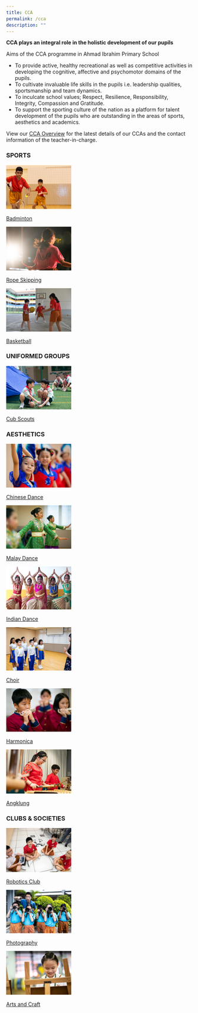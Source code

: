 ```yaml
---
title: CCA
permalink: /cca
description: ""
---
```


**CCA plays an integral role in the holistic development of our pupils**

Aims of the CCA programme in Ahmad Ibrahim Primary School

*   To provide active, healthy recreational as well as competitive activities in developing the cognitive, affective and psychomotor domains of the pupils.
*   To cultivate invaluable life skills in the pupils i.e. leadership qualities, sportsmanship and team dynamics.
*   To inculcate school values; Respect, Resilience, Responsibility, Integrity, Compassion and Gratitude.
*   To support the sporting culture of the nation as a platform for talent development of the pupils who are outstanding in the areas of sports, aesthetics and academics.

  

View our [CCA Overview](https://docs.google.com/spreadsheets/d/1-sZjT7YEXxD0CFLXNMqnEMADH0H_4_q-w22CYkouCiE/) for the latest details of our CCAs and the contact information of the teacher-in-charge.

### SPORTS

<html>
<body>
<p><a href="/cca/badminton">
<img src="/images/badminton%20logo.png"  style="width:35%"><p>Badminton</p>
</a></p>
</body>
</html>

<html>
<body>
<p><a href="/cca/rope-skipping">
<img src="/images/rope%20skipping%20logo.png"  style="width:35%"><p>Rope Skipping</p>
</a></p>
</body>
</html>

<html>
<body>
<p><a href="/cca/basketball">
<img src="/images/basketball%20logo.png"  style="width:35%"><p>Basketball</p>
</a></p>
</body>
</html>


### UNIFORMED GROUPS

<html>
<body>
<p><a href="/cca/cub-scouts">
<img src="/images/cub%20scouts%20logo.png"  style="width:35%"><p>Cub Scouts</p>
</a></p>
</body>
</html>

### AESTHETICS

<html>
<body>
<p><a href="/cca/chinese-dance">
<img src="/images/chinese%20dance%20logo.png"  style="width:35%"><p>Chinese Dance</p>
</a></p>
</body>
</html>

<html>
<body>
<p><a href="/cca/malay-dance">
<img src="/images/malay%20dance%20logo.png"  style="width:35%"><p>Malay Dance</p>
</a></p>
</body>
</html>

<html>
<body>
<p><a href="/cca/indian-dance">
<img src="/images/indian%20dance%20logo.png"  style="width:35%"><p>Indian Dance</p>
</a></p>
</body>
</html>

<html>
<body>
<p><a href="/cca/choir">
<img src="/images/choir%20logo.png"  style="width:35%"><p>Choir</p>
</a></p>
</body>
</html>

<html>
<body>
<p><a href="/cca/harmonica">
<img src="/images/harmonica%20logo.png"  style="width:35%"><p>Harmonica</p>
</a></p>
</body>
</html>

<html>
<body>
<p><a href="/cca/angklung">
<img src="/images/angklung%20logo.png"  style="width:35%"><p>Angklung</p>
</a></p>
</body>
</html>

### CLUBS & SOCIETIES

<html>
<body>
<p><a href="/academic-curriculum/applied-learning-programme-alp">
<img src="/images/robotics%20club%20logo.png"  style="width:35%"><p>Robotics Club</p>
</a></p>
</body>
</html>

<html>
<body>
<p><a href="/cca/photography">
<img src="/images/photography%20logo.png"  style="width:35%"><p>Photography</p>
</a></p>
</body>
</html>

<html>
<body>
<p><a href="/cca/arts-and-craft">
<img src="/images/arts%20and%20craft%20logo.png"  style="width:35%"><p>Arts and Craft</p>
</a></p>
</body>
</html>